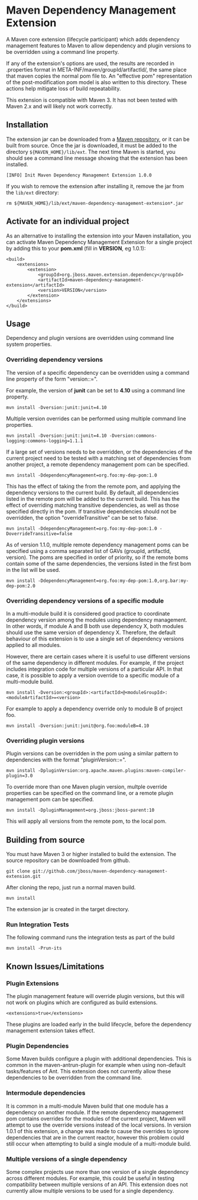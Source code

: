 # Maven Dependency Management Extension

A Maven core extension (lifecycle participant) which adds dependency management features to Maven to allow dependency and plugin versions to be overridden using a command line property.

If any of the extension's options are used, the results are recorded in .properties format in META-INF/maven/groupId/artifactId/, the same place that maven copies the normal pom file to. An "effective pom" representation of the post-modification pom model is also written to this directory. These actions help mitigate loss of build repeatability.

This extension is compatible with Maven 3.  It has not been tested with Maven 2.x and will likely not work correctly.

## Installation

The extension jar can be downloaded from a [Maven repository](http://repo1.maven.org/maven2/org/jboss/maven/extension/dependency/maven-dependency-management-extension/), or it can be built from source.  Once the jar is downloaded, it must be added to the directory `${MAVEN_HOME}/lib/ext`.  The next time Maven is started, you should see a command line message showing that the extension has been installed.

    [INFO] Init Maven Dependency Management Extension 1.0.0

If you wish to remove the extension after installing it, remove the jar from the `lib/ext` directory:

    rm ${MAVEN_HOME}/lib/ext/maven-dependency-management-extension*.jar


## Activate for an individual project
As an alternative to installing the extension into your Maven installation, you can activate Maven Dependency Management Extension for a single project by adding this to your **pom.xml** (fill in **VERSION**, eg 1.0.1):

    <build>
        <extensions>
            <extension>
                <groupId>org.jboss.maven.extension.dependency</groupId>
                <artifactId>maven-dependency-management-extension</artifactId>
                <version>VERSION</version>
            </extension>
        </extensions>
    </build>

## Usage

Dependency and plugin versions are overridden using command line system properties.

### Overriding dependency versions

The version of a specific dependency can be overridden using a command line property of the form "version:<groupId>:<artifactId>=<version>".

For example, the version of **junit** can be set to **4.10** using a command line property.

    mvn install -Dversion:junit:junit=4.10

Multiple version overrides can be performed using multiple command line properties.

    mvn install -Dversion:junit:junit=4.10 -Dversion:commons-logging:commons-logging=1.1.1

If a large set of versions needs to be overridden, or the dependencies of the current project need to be tested with a matching set of 
dependencies from another project, a remote dependency management pom can be specified.

    mvn install -DdependencyManagement=org.foo:my-dep-pom:1.0

This has the effect of taking the <dependencyManagement/> from the remote pom, and applying the dependency versions to the current build.
By default, all dependencies listed in the remote pom will be added to the current build.  This has the effect of overriding matching 
transitive dependencies, as well as those specified directly in the pom.  If transitive dependencies should not be overridden, the option "overrideTransitive" can be set to false.

    mvn install -DdependencyManagement=org.foo:my-dep-pom:1.0 -DoverrideTransitive=false

As of version 1.1.0, multiple remote dependency management poms can be specified using a comma separated list of GAVs (groupId, artifactId, version).
The poms are specified in order of priority, so if the remote boms contain some of the same dependencies,
the versions listed in the first bom in the list will be used.

    mvn install -DdependencyManagement=org.foo:my-dep-pom:1.0,org.bar:my-dep-pom:2.0



### Overriding dependency versions of a specific module

In a multi-module build it is considered good practice to coordinate dependency version among
the modules using dependency management.  In other words, if module A and B both use dependency X, 
both modules should use the same version of dependency X.  Therefore, the default behaviour of this
extension is to use a single set of dependency versions applied to all modules.

However, there are certain cases where it is useful to use different versions of the same dependency
in different modules.  For example, if the project includes integration code for multiple 
versions of a particular API.  In that case, it is possible to apply a version override to 
a specific module of a multi-module build.

    mvn install -Dversion:<groupId>:<artifactId>@<moduleGroupId>:<moduleArtifactId>=<version>

For example to apply a dependency override only to module B of project foo.

    mvn install -Dversion:junit:junit@org.foo:moduleB=4.10

### Overriding plugin versions

Plugin versions can be overridden in the pom using a similar pattern to dependencies with the format "pluginVersion:<groupId>:<artifactId>=<version>".

    mvn install -DpluginVersion:org.apache.maven.plugins:maven-compiler-plugin=3.0

To override more than one Maven plugin version, multple override properties can be specified on the command line, or a remote plugin management pom can be specified.

    mvn install -DpluginManagement=org.jboss:jboss-parent:10

This will apply all <pluginManagement/> versions from the remote pom, to the local pom.

## Building from source

You must have Maven 3 or higher installed to build the extension.  The source repository can be downloaded from github.

    git clone git://github.com/jboss/maven-dependency-management-extension.git

After cloning the repo, just run a normal maven build.

    mvn install

The extension jar is created in the target directory.

### Run Integration Tests

The following command runs the integration tests as part of the build

    mvn install -Prun-its


## Known Issues/Limitations

### Plugin Extensions

The plugin management feature will override plugin versions, but this will not work on plugins which are 
configured as build extensions.

    <extensions>true</extensions>

These plugins are loaded early in the build lifecycle, before the dependency management extension takes effect.

### Plugin Dependencies

Some Maven builds configure a plugin with additional dependencies.  This is common in the 
maven-antrun-plugin for example when using non-default tasks/features of Ant.  This extension does not 
currently allow these dependencies to be overridden from the command line.

### Intermodule dependencies

It is common in a multi-module Maven build that one module has a dependency on another module.  If the remote
dependency management pom contains overrides for the modules of the current project,  Maven will attempt
to use the override versions instead of the local versions.  In version 1.0.1 of this extension, a change was made
to cause the overrides to ignore dependencies that are in the current reactor, however this problem could still
occur when attempting to build a single module of a multi-module build. 

### Multiple versions of a single dependency

Some complex projects use more than one version of a single dependency across different modules.  For example,
this could be useful in testing compatibility between multiple versions of an API.  This extension does not
currently allow multiple versions to be used for a single dependency.

